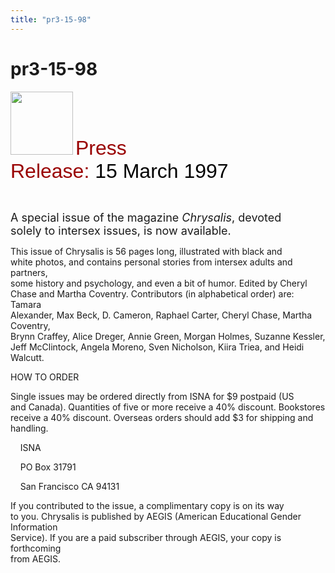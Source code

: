 ```yaml
---
title: "pr3-15-98"
---
```


# pr3-15-98

  
<IMG SRC="/img/logo100.gif" HEIGHT="101" WIDTH="100" /> <FONT FACE="Arial,Helvetica"><FONT SIZE="+3"><FONT COLOR="#990000">Press<br />Release: </FONT><FONT COLOR="#000000">15 March 1997</FONT></FONT></FONT>  
  
  
&nbsp;  
  


<FONT SIZE="+1">A special issue of the magazine <I>Chrysalis</I>, devoted<br />solely to intersex issues, is now available.</FONT>  
  


This issue of Chrysalis is 56 pages long, illustrated with black and  
white photos, and contains personal stories from intersex adults and partners,  
some history and psychology, and even a bit of humor. Edited by Cheryl  
Chase and Martha Coventry. Contributors (in alphabetical order) are: Tamara  
Alexander, Max Beck, D. Cameron, Raphael Carter, Cheryl Chase, Martha Coventry,  
Brynn Craffey, Alice Dreger, Annie Green, Morgan Holmes, Suzanne Kessler,  
Jeff McClintock, Angela Moreno, Sven Nicholson, Kiira Triea, and Heidi  
Walcutt.  
  


HOW TO ORDER  
  


Single issues may be ordered directly from ISNA for $9 postpaid (US  
and Canada). Quantities of five or more receive a 40% discount. Bookstores  
receive a 40% discount. Overseas orders should add $3 for shipping and  
handling.  
  


&nbsp;&nbsp;&nbsp; ISNA  
  
&nbsp;&nbsp;&nbsp; PO Box 31791  
  
&nbsp;&nbsp;&nbsp; San Francisco CA 94131  
  


If you contributed to the issue, a complimentary copy is on its way  
to you. Chrysalis is published by AEGIS (American Educational Gender Information  
Service). If you are a paid subscriber through AEGIS, your copy is forthcoming  
from AEGIS.  
  
&nbsp;